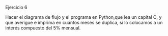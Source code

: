 Ejercicio 6

Hacer el diagrama de flujo y el programa en Python,que lea un capital C, y que averigue e imprima en cuántos meses se duplica, si lo colocamos a un interés compuesto del 5% mensual.